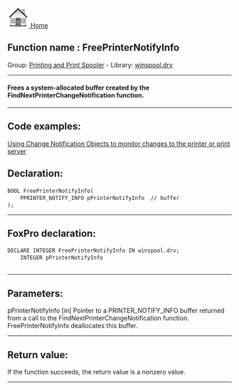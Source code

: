 [<img src="../../images/home.png"> Home ](https://github.com/VFPX/Win32API)  

## Function name : FreePrinterNotifyInfo
Group: [Printing and Print Spooler](../../functions_group.md#Printing_and_Print_Spooler)  -  Library: [winspool.drv](../../../libraries.md#winspool.drv)  
***  


#### Frees a system-allocated buffer created by the FindNextPrinterChangeNotification function.

***  


## Code examples:
[Using Change Notification Objects to monitor changes to the printer or print server](../../samples/sample_485.md)  

## Declaration:
```foxpro  
BOOL FreePrinterNotifyInfo(
	PPRINTER_NOTIFY_INFO pPrinterNotifyInfo  // buffer
);  
```  
***  


## FoxPro declaration:
```foxpro  
DECLARE INTEGER FreePrinterNotifyInfo IN winspool.drv;
	INTEGER pPrinterNotifyInfo
  
```  
***  


## Parameters:
pPrinterNotifyInfo 
[in] Pointer to a PRINTER_NOTIFY_INFO buffer returned from a call to the FindNextPrinterChangeNotification function. FreePrinterNotifyInfo deallocates this buffer.   
***  


## Return value:
If the function succeeds, the return value is a nonzero value.  
***  

